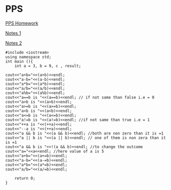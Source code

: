 # PPS

[PPS Homework](https://raghav-kamboj.github.io/PPS-HW/)

[Notes 1](https://sandeepwadnere.wordpress.com/pps)

[Notes 2](https://www.aceec.ac.in/wp-content/uploads/2021/07/PPS-1st-unit.pdf)


```
#include <iostream>
using namespace std;
int main (){
    int a = 3, b = 9, c , result;
    
cout<<"a+b="<<(a+b)<<endl;
cout<<"a-b="<<(a-b)<<endl;
cout<<"a*b="<<(a*b)<<endl;
cout<<"a/b="<<(a/b)<<endl;
cout<<"a%b="<<(a%b)<<endl; 
cout<<"a==b is "<<(a==b)<<endl; // if not same than false i.e = 0
cout<<"a>b is "<<(a>b)<<endl;
cout<<"a>=b is "<<(a>=b)<<endl;
cout<<"a<b is "<<(a<b)<<endl;
cout<<"a<=b is "<<(a<=b)<<endl;
cout<<"a!=b is "<<(a!=b)<<endl; //if not same than true i.e = 1
cout<<"++a is "<<(++a)<<endl;
cout<<"--a is "<<(++a)<<endl;
cout<<"a && b is "<<(a && b)<<endl; //both are non zero than it is =1
cout<<"a || b is "<<(a || b)<<endl; // one of them is non zera than it is =1
cout<<"a && b is "<<!(a && b)<<endl; //to change the outcome
cout<<"a="<<a<<endl; //here value of a is 5
cout<<"a+b="<<(a+=b)<<endl;
cout<<"a-b="<<(a-=b)<<endl;
cout<<"a*b="<<(a*=b)<<endl;
cout<<"a/b="<<(a/=b)<<endl;

    return 0;
}

```
